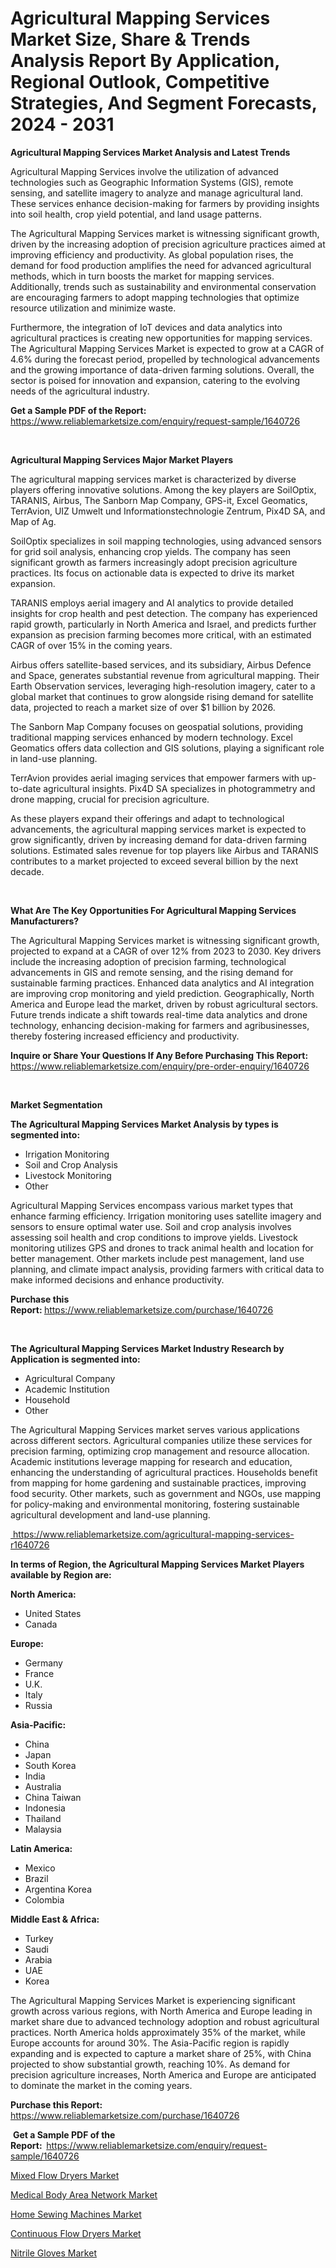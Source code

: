 <p><h1>Agricultural Mapping Services Market Size, Share & Trends Analysis Report By Application, Regional Outlook, Competitive Strategies, And Segment Forecasts, 2024 - 2031</h1></p><p><strong>Agricultural Mapping Services Market Analysis and Latest Trends</strong></p>
<p><p>Agricultural Mapping Services involve the utilization of advanced technologies such as Geographic Information Systems (GIS), remote sensing, and satellite imagery to analyze and manage agricultural land. These services enhance decision-making for farmers by providing insights into soil health, crop yield potential, and land usage patterns. </p><p>The Agricultural Mapping Services market is witnessing significant growth, driven by the increasing adoption of precision agriculture practices aimed at improving efficiency and productivity. As global population rises, the demand for food production amplifies the need for advanced agricultural methods, which in turn boosts the market for mapping services. Additionally, trends such as sustainability and environmental conservation are encouraging farmers to adopt mapping technologies that optimize resource utilization and minimize waste.</p><p>Furthermore, the integration of IoT devices and data analytics into agricultural practices is creating new opportunities for mapping services. The Agricultural Mapping Services Market is expected to grow at a CAGR of 4.6% during the forecast period, propelled by technological advancements and the growing importance of data-driven farming solutions. Overall, the sector is poised for innovation and expansion, catering to the evolving needs of the agricultural industry.</p></p>
<p><strong>Get a Sample PDF of the Report:&nbsp;</strong> <a href="https://www.reliablemarketsize.com/enquiry/request-sample/1640726?utm_campaign=1167&utm_medium=2&utm_source=Github&utm_content=ia&utm_term=25092024&utm_id=agricultural-mapping-services">https://www.reliablemarketsize.com/enquiry/request-sample/1640726</a></p>
<p>&nbsp;</p>
<p><strong>Agricultural Mapping Services Major Market Players</strong></p>
<p><p>The agricultural mapping services market is characterized by diverse players offering innovative solutions. Among the key players are SoilOptix, TARANIS, Airbus, The Sanborn Map Company, GPS-it, Excel Geomatics, TerrAvion, UIZ Umwelt und Informationstechnologie Zentrum, Pix4D SA, and Map of Ag. </p><p>SoilOptix specializes in soil mapping technologies, using advanced sensors for grid soil analysis, enhancing crop yields. The company has seen significant growth as farmers increasingly adopt precision agriculture practices. Its focus on actionable data is expected to drive its market expansion.</p><p>TARANIS employs aerial imagery and AI analytics to provide detailed insights for crop health and pest detection. The company has experienced rapid growth, particularly in North America and Israel, and predicts further expansion as precision farming becomes more critical, with an estimated CAGR of over 15% in the coming years.</p><p>Airbus offers satellite-based services, and its subsidiary, Airbus Defence and Space, generates substantial revenue from agricultural mapping. Their Earth Observation services, leveraging high-resolution imagery, cater to a global market that continues to grow alongside rising demand for satellite data, projected to reach a market size of over $1 billion by 2026.</p><p>The Sanborn Map Company focuses on geospatial solutions, providing traditional mapping services enhanced by modern technology. Excel Geomatics offers data collection and GIS solutions, playing a significant role in land-use planning.</p><p>TerrAvion provides aerial imaging services that empower farmers with up-to-date agricultural insights. Pix4D SA specializes in photogrammetry and drone mapping, crucial for precision agriculture.</p><p>As these players expand their offerings and adapt to technological advancements, the agricultural mapping services market is expected to grow significantly, driven by increasing demand for data-driven farming solutions. Estimated sales revenue for top players like Airbus and TARANIS contributes to a market projected to exceed several billion by the next decade.</p></p>
<p>&nbsp;</p>
<p><strong>What Are The Key Opportunities For Agricultural Mapping Services Manufacturers?</strong></p>
<p><p>The Agricultural Mapping Services market is witnessing significant growth, projected to expand at a CAGR of over 12% from 2023 to 2030. Key drivers include the increasing adoption of precision farming, technological advancements in GIS and remote sensing, and the rising demand for sustainable farming practices. Enhanced data analytics and AI integration are improving crop monitoring and yield prediction. Geographically, North America and Europe lead the market, driven by robust agricultural sectors. Future trends indicate a shift towards real-time data analytics and drone technology, enhancing decision-making for farmers and agribusinesses, thereby fostering increased efficiency and productivity.</p></p>
<p><strong>Inquire or Share Your Questions If Any Before Purchasing This Report:</strong> <a href="https://www.reliablemarketsize.com/enquiry/pre-order-enquiry/1640726?utm_campaign=1167&utm_medium=2&utm_source=Github&utm_content=ia&utm_term=25092024&utm_id=agricultural-mapping-services">https://www.reliablemarketsize.com/enquiry/pre-order-enquiry/1640726</a></p>
<p>&nbsp;</p>
<p><strong>Market Segmentation</strong></p>
<p><strong>The Agricultural Mapping Services Market Analysis by types is segmented into:</strong></p>
<p><ul><li>Irrigation Monitoring</li><li>Soil and Crop Analysis</li><li>Livestock Monitoring</li><li>Other</li></ul></p>
<p><p>Agricultural Mapping Services encompass various market types that enhance farming efficiency. Irrigation monitoring uses satellite imagery and sensors to ensure optimal water use. Soil and crop analysis involves assessing soil health and crop conditions to improve yields. Livestock monitoring utilizes GPS and drones to track animal health and location for better management. Other markets include pest management, land use planning, and climate impact analysis, providing farmers with critical data to make informed decisions and enhance productivity.</p></p>
<p><strong>Purchase this Report:&nbsp;</strong><a href="https://www.reliablemarketsize.com/purchase/1640726?utm_campaign=1167&utm_medium=2&utm_source=Github&utm_content=ia&utm_term=25092024&utm_id=agricultural-mapping-services">https://www.reliablemarketsize.com/purchase/1640726</a></p>
<p>&nbsp;</p>
<p><strong>The Agricultural Mapping Services Market Industry Research by Application is segmented into:</strong></p>
<p><ul><li>Agricultural Company</li><li>Academic Institution</li><li>Household</li><li>Other</li></ul></p>
<p><p>The Agricultural Mapping Services market serves various applications across different sectors. Agricultural companies utilize these services for precision farming, optimizing crop management and resource allocation. Academic institutions leverage mapping for research and education, enhancing the understanding of agricultural practices. Households benefit from mapping for home gardening and sustainable practices, improving food security. Other markets, such as government and NGOs, use mapping for policy-making and environmental monitoring, fostering sustainable agricultural development and land-use planning.</p></p>
<p><a href="https://www.reliablemarketsize.com/agricultural-mapping-services-r1640726?utm_campaign=1167&utm_medium=2&utm_source=Github&utm_content=ia&utm_term=25092024&utm_id=agricultural-mapping-services">&nbsp;https://www.reliablemarketsize.com/agricultural-mapping-services-r1640726</a></p>
<p><strong>In terms of Region, the Agricultural Mapping Services Market Players available by Region are:</strong></p>
<p>
    <p> <strong> North America: </strong>
        <ul>
            <li>United States</li>
            <li>Canada</li>
        </ul>
        </p> 
    <p> <strong> Europe: </strong>
        <ul>
            <li>Germany</li>
            <li>France</li>
            <li>U.K.</li>
            <li>Italy</li>
            <li>Russia</li>
        </ul>
        </p> 
    <p> <strong> Asia-Pacific: </strong>
        <ul>
            <li>China</li>
            <li>Japan</li>
            <li>South Korea</li>
            <li>India</li>
            <li>Australia</li>
            <li>China Taiwan</li>
            <li>Indonesia</li>
            <li>Thailand</li>
            <li>Malaysia</li>
        </ul>
        </p> 
    <p> <strong> Latin America: </strong>
        <ul>
            <li>Mexico</li>
            <li>Brazil</li>
            <li>Argentina Korea</li>
            <li>Colombia</li>
        </ul>
        </p> 
    <p> <strong> Middle East & Africa: </strong>
        <ul>
            <li>Turkey</li>
            <li>Saudi</li>
            <li>Arabia</li>
            <li>UAE</li>
            <li>Korea</li>
        </ul>
    </p>
    </p>
<p><p>The Agricultural Mapping Services Market is experiencing significant growth across various regions, with North America and Europe leading in market share due to advanced technology adoption and robust agricultural practices. North America holds approximately 35% of the market, while Europe accounts for around 30%. The Asia-Pacific region is rapidly expanding and is expected to capture a market share of 25%, with China projected to show substantial growth, reaching 10%. As demand for precision agriculture increases, North America and Europe are anticipated to dominate the market in the coming years.</p></p>
<p><strong>Purchase this Report: </strong><a href="https://www.reliablemarketsize.com/purchase/1640726?utm_campaign=1167&utm_medium=2&utm_source=Github&utm_content=ia&utm_term=25092024&utm_id=agricultural-mapping-services">https://www.reliablemarketsize.com/purchase/1640726</a></p>
<p>&nbsp;<strong>Get a Sample PDF of the Report:&nbsp;&nbsp;</strong><a href="https://www.reliablemarketsize.com/enquiry/request-sample/1640726?utm_campaign=1167&utm_medium=2&utm_source=Github&utm_content=ia&utm_term=25092024&utm_id=agricultural-mapping-services">https://www.reliablemarketsize.com/enquiry/request-sample/1640726</a></p>
<p><strong></strong></p>
<p><p><a href="https://www.linkedin.com/pulse/global-mixed-flow-dryers-market-status-2024-2031-forecast-region-p0t2e?trackingId=iWK%2FPJUSReq1YEEIw4cVZQ%3D%3D&utm_campaign=1167&utm_medium=2&utm_source=Github&utm_content=ia&utm_term=25092024&utm_id=agricultural-mapping-services">Mixed Flow Dryers Market</a></p><p><a href="https://www.linkedin.com/pulse/medical-body-area-network-market-overview-global-trends-future-ebu0e?trackingId=Yma3qY3XS0yFssD0Dj3Ogw%3D%3D&utm_campaign=1167&utm_medium=2&utm_source=Github&utm_content=ia&utm_term=25092024&utm_id=agricultural-mapping-services">Medical Body Area Network Market</a></p><p><a href="https://issuu.com/reportprime-2/docs/home-sewing-machines-market-size-20_79b54ec721bb37?utm_campaign=1167&utm_medium=2&utm_source=Github&utm_content=ia&utm_term=25092024&utm_id=agricultural-mapping-services">Home Sewing Machines Market</a></p><p><a href="https://www.linkedin.com/pulse/future-innovation-global-continuous-flow-dryers-market-growth-vndhe?trackingId=cozOV%2Bm3R6CKbAce%2F2xJBw%3D%3D&utm_campaign=1167&utm_medium=2&utm_source=Github&utm_content=ia&utm_term=25092024&utm_id=agricultural-mapping-services">Continuous Flow Dryers Market</a></p><p><a href="https://issuu.com/reportprime-2/docs/nitrile-gloves-market-size-2030.ppt_2059ad90a5ed3b?utm_campaign=1167&utm_medium=2&utm_source=Github&utm_content=ia&utm_term=25092024&utm_id=agricultural-mapping-services">Nitrile Gloves Market</a></p></p>